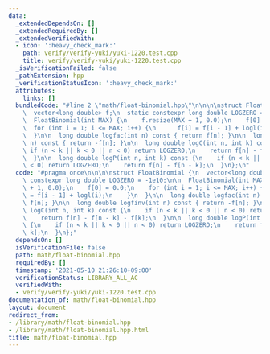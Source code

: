 ```yaml
---
data:
  _extendedDependsOn: []
  _extendedRequiredBy: []
  _extendedVerifiedWith:
  - icon: ':heavy_check_mark:'
    path: verify/verify-yuki/yuki-1220.test.cpp
    title: verify/verify-yuki/yuki-1220.test.cpp
  _isVerificationFailed: false
  _pathExtension: hpp
  _verificationStatusIcon: ':heavy_check_mark:'
  attributes:
    links: []
  bundledCode: "#line 2 \"math/float-binomial.hpp\"\n\n\n\nstruct FloatBinomial {\n\
    \  vector<long double> f;\n  static constexpr long double LOGZERO = -1e10;\n\n\
    \  FloatBinomial(int MAX) {\n    f.resize(MAX + 1, 0.0);\n    f[0] = 0.0;\n  \
    \  for (int i = 1; i <= MAX; i++) {\n      f[i] = f[i - 1] + logl(i);\n    }\n\
    \  }\n\n  long double logfac(int n) const { return f[n]; }\n\n  long double logfinv(int\
    \ n) const { return -f[n]; }\n\n  long double logC(int n, int k) const {\n   \
    \ if (n < k || k < 0 || n < 0) return LOGZERO;\n    return f[n] - f[n - k] - f[k];\n\
    \  }\n\n  long double logP(int n, int k) const {\n    if (n < k || k < 0 || n\
    \ < 0) return LOGZERO;\n    return f[n] - f[n - k];\n  }\n};\n"
  code: "#pragma once\n\n\n\nstruct FloatBinomial {\n  vector<long double> f;\n  static\
    \ constexpr long double LOGZERO = -1e10;\n\n  FloatBinomial(int MAX) {\n    f.resize(MAX\
    \ + 1, 0.0);\n    f[0] = 0.0;\n    for (int i = 1; i <= MAX; i++) {\n      f[i]\
    \ = f[i - 1] + logl(i);\n    }\n  }\n\n  long double logfac(int n) const { return\
    \ f[n]; }\n\n  long double logfinv(int n) const { return -f[n]; }\n\n  long double\
    \ logC(int n, int k) const {\n    if (n < k || k < 0 || n < 0) return LOGZERO;\n\
    \    return f[n] - f[n - k] - f[k];\n  }\n\n  long double logP(int n, int k) const\
    \ {\n    if (n < k || k < 0 || n < 0) return LOGZERO;\n    return f[n] - f[n -\
    \ k];\n  }\n};"
  dependsOn: []
  isVerificationFile: false
  path: math/float-binomial.hpp
  requiredBy: []
  timestamp: '2021-05-10 21:26:10+09:00'
  verificationStatus: LIBRARY_ALL_AC
  verifiedWith:
  - verify/verify-yuki/yuki-1220.test.cpp
documentation_of: math/float-binomial.hpp
layout: document
redirect_from:
- /library/math/float-binomial.hpp
- /library/math/float-binomial.hpp.html
title: math/float-binomial.hpp
---
```

